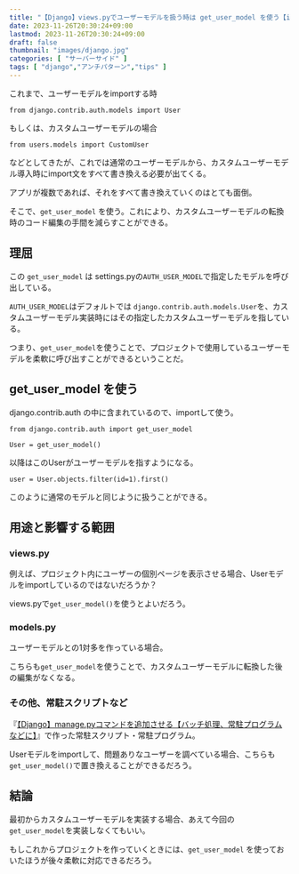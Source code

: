 ```yaml
---
title: "【Django】views.pyでユーザーモデルを扱う時は get_user_model を使う【importはダメ】"
date: 2023-11-26T20:30:24+09:00
lastmod: 2023-11-26T20:30:24+09:00
draft: false
thumbnail: "images/django.jpg"
categories: [ "サーバーサイド" ]
tags: [ "django","アンチパターン","tips" ]
---
```



これまで、ユーザーモデルをimportする時
```
from django.contrib.auth.models import User
```
もしくは、カスタムユーザーモデルの場合

```
from users.models import CustomUser
```

などとしてきたが、これでは通常のユーザーモデルから、カスタムユーザーモデル導入時にimport文をすべて書き換える必要が出てくる。

アプリが複数であれば、それをすべて書き換えていくのはとても面倒。

そこで、`get_user_model` を使う。これにより、カスタムユーザーモデルの転換時のコード編集の手間を減らすことができる。


## 理屈

この `get_user_model` は settings.pyの`AUTH_USER_MODEL`で指定したモデルを呼び出している。

`AUTH_USER_MODEL`はデフォルトでは `django.contrib.auth.models.User`を、カスタムユーザーモデル実装時にはその指定したカスタムユーザーモデルを指している。

つまり、`get_user_model`を使うことで、プロジェクトで使用しているユーザーモデルを柔軟に呼び出すことができるということだ。

## get_user_model を使う

django.contrib.auth の中に含まれているので、importして使う。

```
from django.contrib.auth import get_user_model

User = get_user_model()
```

以降はこのUserがユーザーモデルを指すようになる。

```
user = User.objects.filter(id=1).first()
```

このように通常のモデルと同じように扱うことができる。

## 用途と影響する範囲

### views.py

例えば、プロジェクト内にユーザーの個別ページを表示させる場合、Userモデルをimportしているのではないだろうか？

views.pyで`get_user_model()`を使うとよいだろう。


### models.py

ユーザーモデルとの1対多を作っている場合。

こちらも`get_user_model`を使うことで、カスタムユーザーモデルに転換した後の編集がなくなる。

### その他、常駐スクリプトなど

『[【Django】manage.pyコマンドを追加させる【バッチ処理、常駐プログラムなどに】](/post/django-command-add/)』で作った常駐スクリプト・常駐プログラム。

Userモデルをimportして、問題ありなユーザーを調べている場合、こちらも`get_user_model()`で置き換えることができるだろう。


## 結論

最初からカスタムユーザーモデルを実装する場合、あえて今回の`get_user_model`を実装しなくてもいい。

もしこれからプロジェクトを作っていくときには、`get_user_model` を使っておいたほうが後々柔軟に対応できるだろう。



